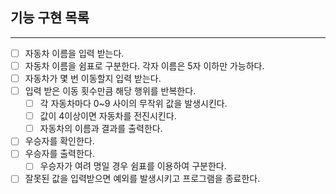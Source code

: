 ## 기능 구현 목록
***
- [ ] 자동차 이름을 입력 받는다.
- [ ] 자동차 이름을 쉼표로 구분한다. 각자 이름은 5자 이하만 가능하다.
- [ ] 자동차가 몇 번 이동할지 입력 받는다.
- [ ] 입력 받은 이동 횟수만큼 해당 행위를 반복한다.
  - [ ] 각 자동차마다 0~9 사이의 무작위 값을 발생시킨다.
  - [ ] 값이 4이상이면 자동차를 전진시킨다.
  - [ ] 자동차의 이름과 결과를 출력한다.
- [ ] 우승자를 확인한다.
- [ ] 우승자를 출력한다.
  - [ ] 우승자가 여려 명일 경우 쉼표를 이용하여 구분한다. 
- [ ] 잘못된 값을 입력받으면 예외를 발생시키고 프로그램을 종료한다.
